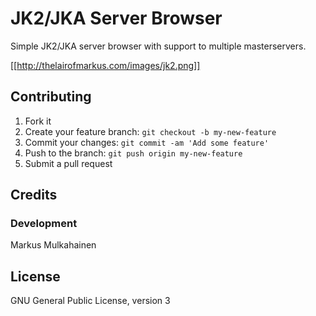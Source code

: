 # JK2/JKA Server Browser

Simple JK2/JKA server browser with support to multiple masterservers.

[[http://thelairofmarkus.com/images/jk2.png]]

## Contributing

1. Fork it
2. Create your feature branch: `git checkout -b my-new-feature`
3. Commit your changes: `git commit -am 'Add some feature'`
4. Push to the branch: `git push origin my-new-feature`
5. Submit a pull request

## Credits

### Development

Markus Mulkahainen

## License

GNU General Public License, version 3
